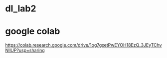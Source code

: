 # dl_lab2

# google colab
https://colab.research.google.com/drive/1og7gxetPwEYOH18EzQ_3JEyTChvNllUP?usp=sharing
